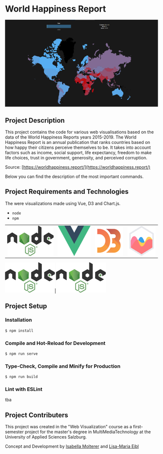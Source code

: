 # World Happiness Report

![whr_map.png](docs/whr_map.png)




## Project Description

This project contains the code for various web visualisations based on the data of the World Happiness Reports years 2015-2019.
The World Happiness Report is an annual publication that ranks countries based on how happy their citizens perceive themselves to be. It takes into account factors such as income, social support, life expectancy, freedom to make life choices, trust in government, generosity, and perceived corruption.

Source: [https://worldhappiness.report/](https://worldhappiness.report/)

Below you can find the description of the most important commands.



## Project Requirements and Technologies

The were visualizations made using Vue, D3 and Chart.js.

* `node`
* `npm`

<table>
  <tr>
    <td><img src='docs/nodejs.png' height='100'></td>
    <td><img src='docs/vuejs.png' height='100'></td>
    <td><img src='docs/d3.png' height='100'></td>
    <td><img src='docs/chartjs.png' height='100'></td>
  </tr>
 </table>
 
 <img src='docs/nodejs.png' height='100'>|<img src='docs/nodejs.png' height='100'>

<style>
td, th {
   border: none!important;
}
</style>

## Project Setup

### Installation
```sh
$ npm install
```

### Compile and Hot-Reload for Development
```sh
$ npm run serve
```

### Type-Check, Compile and Minify for Production
```sh
$ npm run build
```

### Lint with ESLint
tba



## Project Contributers

This project was created in the "Web Visualization" course as a first-semester project for the master's degree in MultiMediaTechnology at the University of Applied Sciences Salzburg.

Concept and Development by [Isabella Molterer](https://github.com/isabella-molterer) and [Lisa-Maria Eibl](https://github.com/LisaEibl)
